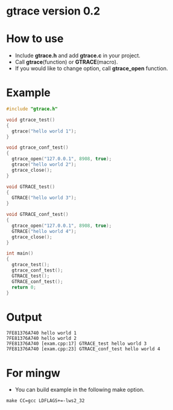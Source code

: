 gtrace version 0.2
==================

# How to use

  * Include **gtrace.h** and add **gtrace.c** in your project.
  * Call **gtrace**(function) or **GTRACE**(macro).
  * If you would like to change option, call **gtrace_open** function.

# Example

```cpp
#include "gtrace.h"

void gtrace_test()
{
  gtrace("hello world 1");
}

void gtrace_conf_test()
{
  gtrace_open("127.0.0.1", 8908, true);
  gtrace("hello world 2");
  gtrace_close();
}

void GTRACE_test()
{
  GTRACE("hello world 3");
}

void GTRACE_conf_test()
{
  gtrace_open("127.0.0.1", 8908, true);
  GTRACE("hello world 4");
  gtrace_close();
}

int main()
{
  gtrace_test();
  gtrace_conf_test();
  GTRACE_test();
  GTRACE_conf_test();
  return 0;
}
```

# Output
```
7FE81376A740 hello world 1
7FE81376A740 hello world 2
7FE81376A740 [exam.cpp:17] GTRACE_test hello world 3
7FE81376A740 [exam.cpp:23] GTRACE_conf_test hello world 4
```

# For mingw

  * You can build example in the following make option.
```
make CC=gcc LDFLAGS+=-lws2_32
```
